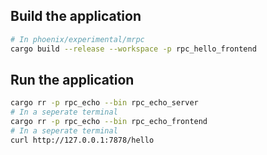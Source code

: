 ## Build the application

```bash
# In phoenix/experimental/mrpc
cargo build --release --workspace -p rpc_hello_frontend
```

## Run the application

```bash
cargo rr -p rpc_echo --bin rpc_echo_server
# In a seperate terminal
cargo rr -p rpc_echo --bin rpc_echo_frontend
# In a seperate terminal
curl http://127.0.0.1:7878/hello
```